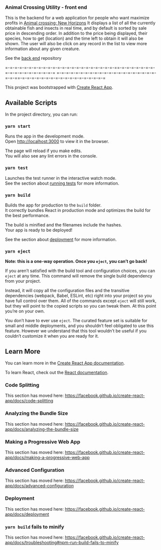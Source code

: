 ### Animal Crossing Utility - front end

This is the backend for a web application for people who want maximize profits in [Animal crossing: New Horizons](https://www.google.com/search?gs_ssp=eJzj4tVP1zc0zDCOtzCySDcyYPSSSczLzE3MUUguyi8uzsxLV8hLLVfIyC_KrMrPKwYANkQPCw&q=animal+crossing+new+horizons&rlz=1C5CHFA_enCA856CA856&oq=ani&aqs=chrome.1.69i59j46j69i59l2j69i57j46j69i60l2.3596j0j7&sourceid=chrome&ie=UTF-8) It displays a list of all the currently obtainable fish and insects in real time, and by default is sorted by sale price in descending order. In addition to the price being displayed, their species, how to get (location) and the time left to obtain it will also be shown. The user will also be click on any record in the list to view more information about any given creature.

See the [back end](https://github.com/EvanGreener/ac-back-end) repository

=-=-=-=-=-=-=-=-=-=-=-=-=-=-=-=-=-=-=-=-=-=-=-==-=-=-=-=-=-=-=-=-=-=-=-=-=-=-=-=-=-=
=-=-=-=-=-=-=-=-=-=-=-=-=-=-=-=-=-=-=-=-=-=-=-==-=-=-=-=-=-=-=-=-=-=-=-=-=-=-=-=-=-=

This project was bootstrapped with [Create React App](https://github.com/facebook/create-react-app).

## Available Scripts

In the project directory, you can run:

### `yarn start`

Runs the app in the development mode.<br />
Open [http://localhost:3000](http://localhost:3000) to view it in the browser.

The page will reload if you make edits.<br />
You will also see any lint errors in the console.

### `yarn test`

Launches the test runner in the interactive watch mode.<br />
See the section about [running tests](https://facebook.github.io/create-react-app/docs/running-tests) for more information.

### `yarn build`

Builds the app for production to the `build` folder.<br />
It correctly bundles React in production mode and optimizes the build for the best performance.

The build is minified and the filenames include the hashes.<br />
Your app is ready to be deployed!

See the section about [deployment](https://facebook.github.io/create-react-app/docs/deployment) for more information.

### `yarn eject`

**Note: this is a one-way operation. Once you `eject`, you can’t go back!**

If you aren’t satisfied with the build tool and configuration choices, you can `eject` at any time. This command will remove the single build dependency from your project.

Instead, it will copy all the configuration files and the transitive dependencies (webpack, Babel, ESLint, etc) right into your project so you have full control over them. All of the commands except `eject` will still work, but they will point to the copied scripts so you can tweak them. At this point you’re on your own.

You don’t have to ever use `eject`. The curated feature set is suitable for small and middle deployments, and you shouldn’t feel obligated to use this feature. However we understand that this tool wouldn’t be useful if you couldn’t customize it when you are ready for it.

## Learn More

You can learn more in the [Create React App documentation](https://facebook.github.io/create-react-app/docs/getting-started).

To learn React, check out the [React documentation](https://reactjs.org/).

### Code Splitting

This section has moved here: https://facebook.github.io/create-react-app/docs/code-splitting

### Analyzing the Bundle Size

This section has moved here: https://facebook.github.io/create-react-app/docs/analyzing-the-bundle-size

### Making a Progressive Web App

This section has moved here: https://facebook.github.io/create-react-app/docs/making-a-progressive-web-app

### Advanced Configuration

This section has moved here: https://facebook.github.io/create-react-app/docs/advanced-configuration

### Deployment

This section has moved here: https://facebook.github.io/create-react-app/docs/deployment

### `yarn build` fails to minify

This section has moved here: https://facebook.github.io/create-react-app/docs/troubleshooting#npm-run-build-fails-to-minify
